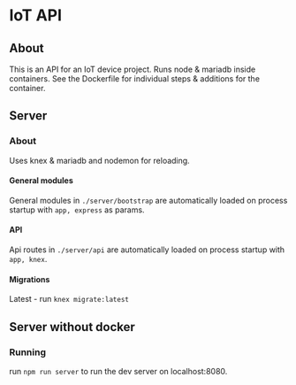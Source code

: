 # IoT API

## About

This is an API for an IoT device project.
Runs node & mariadb inside containers.
See the Dockerfile for individual steps & additions for the container.

## Server

### About

Uses knex & mariadb and nodemon for reloading. 

#### General modules

General modules in `./server/bootstrap` are automatically loaded on process startup with `app, express` as params. 

#### API

Api routes in `./server/api` are automatically loaded on process startup with `app, knex`. 

#### Migrations
Latest - run `knex migrate:latest`

## Server without docker

### Running
run `npm run server` to run the dev server on localhost:8080.
